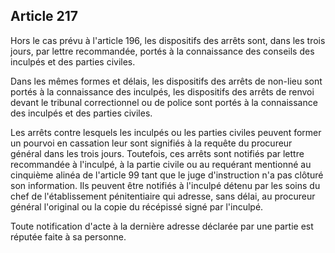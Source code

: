 Article 217
----
Hors le cas prévu à l'article 196, les dispositifs des arrêts sont, dans les
trois jours, par lettre recommandée, portés à la connaissance des conseils des
inculpés et des parties civiles.

Dans les mêmes formes et délais, les dispositifs des arrêts de non-lieu sont
portés à la connaissance des inculpés, les dispositifs des arrêts de renvoi
devant le tribunal correctionnel ou de police sont portés à la connaissance des
inculpés et des parties civiles.

Les arrêts contre lesquels les inculpés ou les parties civiles peuvent former un
pourvoi en cassation leur sont signifiés à la requête du procureur général dans
les trois jours. Toutefois, ces arrêts sont notifiés par lettre recommandée à
l'inculpé, à la partie civile ou au requérant mentionné au cinquième alinéa de
l'article 99 tant que le juge d'instruction n'a pas clôturé son information. Ils
peuvent être notifiés à l'inculpé détenu par les soins du chef de
l'établissement pénitentiaire qui adresse, sans délai, au procureur général
l'original ou la copie du récépissé signé par l'inculpé.

Toute notification d'acte à la dernière adresse déclarée par une partie est
réputée faite à sa personne.
